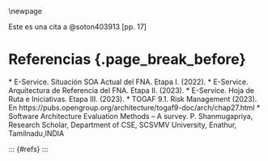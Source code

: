 <div style="page-break-before: always;"></div>
\newpage

Este es una cita a @soton403913 [pp. 17]

# Referencias {.page_break_before}
<!-- Explicitly insert bibliography here -->
<div id="refs">
* E-Service. Situación SOA Actual del FNA. Etapa I. (2022).
* E-Service. Arquitectura de Referencia del FNA. Etapa II. (2023).
* E-Service. Hoja de Ruta e Iniciativas. Etapa III. (2023).
* TOGAF 9.1. Risk Management (2023). En https://pubs.opengroup.org/architecture/togaf9-doc/arch/chap27.html
* Software Architecture Evaluation Methods – A survey. P. Shanmugapriya, Research Scholar, Department of CSE, SCSVMV University, Enathur, Tamilnadu,INDIA
</div>



::: {#refs}
:::

